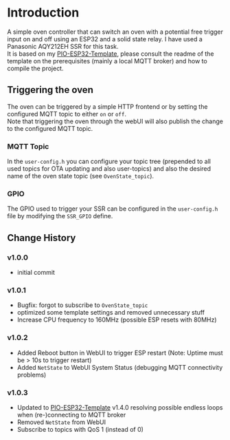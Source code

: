 # Introduction 
A simple oven controller that can switch an oven with a potential free trigger input on and off using an ESP32 and a solid state relay. I have used a Panasonic AQY212EH SSR for this task.  
It is based on my [PIO-ESP32-Template](https://github.com/juepi/PIO-ESP32-Template), please consult the readme of the template on the prerequisites (mainly a local MQTT broker) and how to compile the project.

## Triggering the oven
The oven can be triggered by a simple HTTP frontend or by setting the configured MQTT topic to either `on` or `off`.  
Note that triggering the oven through the webUI will also publish the change to the configured MQTT topic.

### MQTT Topic
In the `user-config.h` you can configure your topic tree (prepended to all used topics for OTA updating and also user-topics) and also the desired name of the oven state topic (see `OvenState_topic`).

### GPIO
The GPIO used to trigger your SSR can be configured in the `user-config.h` file by modifying the `SSR_GPIO` define.

## Change History

### v1.0.0
- initial commit

### v1.0.1
- Bugfix: forgot to subscribe to `OvenState_topic`
- optimized some template settings and removed unnecessary stuff
- Increase CPU frequency to 160MHz (possible ESP resets with 80MHz)

### v1.0.2
- Added Reboot button in WebUI to trigger ESP restart (Note: Uptime must be > 10s to trigger restart)
- Added `NetState` to WebUI System Status (debugging MQTT connectivity problems)

### v1.0.3
- Updated to [PIO-ESP32-Template](https://github.com/juepi/PIO-ESP32-Template) v1.4.0 resolving possible endless loops when (re-)connecting to MQTT broker
- Removed `NetState` from WebUI
- Subscribe to topics with QoS 1 (instead of 0)